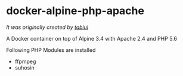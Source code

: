 # docker-alpine-php-apache
_It was originally created by [tabiul](https://github.com/tabiul/docker-alpine-php-apache)_

A Docker container on top of Alpine 3.4 with Apache 2.4 and PHP 5.6

Following PHP Modules are installed

* ffpmpeg
* suhosin

